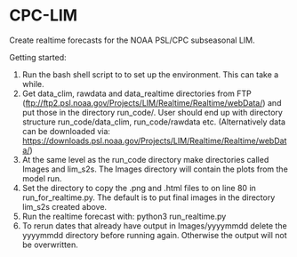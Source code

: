 # CPC-LIM
Create realtime forecasts for the NOAA PSL/CPC subseasonal LIM.

Getting started:

1) Run the bash shell script to to set up the environment. This can take a while.
2) Get data_clim, rawdata and data_realtime directories from FTP (ftp://ftp2.psl.noaa.gov/Projects/LIM/Realtime/Realtime/webData/) and put those in the directory run_code/. User should end up with directory structure run_code/data_clim, run_code/rawdata etc. (Alternatively data can be downloaded via: https://downloads.psl.noaa.gov/Projects/LIM/Realtime/Realtime/webData/)
3) At the same level as the run_code directory make directories called Images and lim_s2s. The Images directory will contain the plots from the model run.
4) Set the directory to copy the .png and .html files to on line 80 in run_for_realtime.py. The default is to put final images in the directory lim_s2s created above.
5) Run the realtime forecast with: python3 run_realtime.py
6) To rerun dates that already have output in Images/yyyymmdd delete the yyyymmdd directory before running again. Otherwise the output will not be overwritten.
